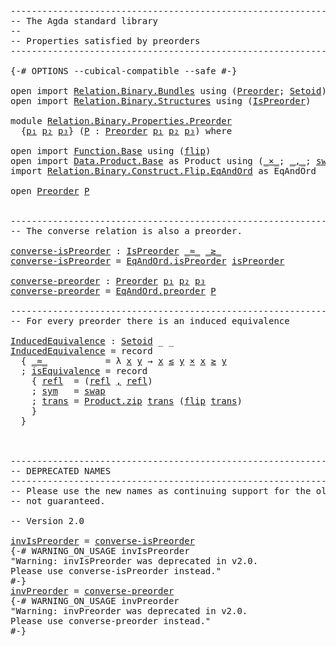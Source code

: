 <pre class="Agda"><a id="1" class="Comment">------------------------------------------------------------------------</a>
<a id="74" class="Comment">-- The Agda standard library</a>
<a id="103" class="Comment">--</a>
<a id="106" class="Comment">-- Properties satisfied by preorders</a>
<a id="143" class="Comment">------------------------------------------------------------------------</a>

<a id="217" class="Symbol">{-#</a> <a id="221" class="Keyword">OPTIONS</a> <a id="229" class="Pragma">--cubical-compatible</a> <a id="250" class="Pragma">--safe</a> <a id="257" class="Symbol">#-}</a>

<a id="262" class="Keyword">open</a> <a id="267" class="Keyword">import</a> <a id="274" href="Relation.Binary.Bundles.html" class="Module">Relation.Binary.Bundles</a> <a id="298" class="Keyword">using</a> <a id="304" class="Symbol">(</a><a id="305" href="Relation.Binary.Bundles.html#2136" class="Record">Preorder</a><a id="313" class="Symbol">;</a> <a id="315" href="Relation.Binary.Bundles.html#1095" class="Record">Setoid</a><a id="321" class="Symbol">)</a>
<a id="323" class="Keyword">open</a> <a id="328" class="Keyword">import</a> <a id="335" href="Relation.Binary.Structures.html" class="Module">Relation.Binary.Structures</a> <a id="362" class="Keyword">using</a> <a id="368" class="Symbol">(</a><a id="369" href="Relation.Binary.Structures.html#2191" class="Record">IsPreorder</a><a id="379" class="Symbol">)</a>

<a id="382" class="Keyword">module</a> <a id="389" href="Relation.Binary.Properties.Preorder.html" class="Module">Relation.Binary.Properties.Preorder</a>
  <a id="427" class="Symbol">{</a><a id="428" href="Relation.Binary.Properties.Preorder.html#428" class="Bound">p₁</a> <a id="431" href="Relation.Binary.Properties.Preorder.html#431" class="Bound">p₂</a> <a id="434" href="Relation.Binary.Properties.Preorder.html#434" class="Bound">p₃</a><a id="436" class="Symbol">}</a> <a id="438" class="Symbol">(</a><a id="439" href="Relation.Binary.Properties.Preorder.html#439" class="Bound">P</a> <a id="441" class="Symbol">:</a> <a id="443" href="Relation.Binary.Bundles.html#2136" class="Record">Preorder</a> <a id="452" href="Relation.Binary.Properties.Preorder.html#428" class="Bound">p₁</a> <a id="455" href="Relation.Binary.Properties.Preorder.html#431" class="Bound">p₂</a> <a id="458" href="Relation.Binary.Properties.Preorder.html#434" class="Bound">p₃</a><a id="460" class="Symbol">)</a> <a id="462" class="Keyword">where</a>

<a id="469" class="Keyword">open</a> <a id="474" class="Keyword">import</a> <a id="481" href="Function.Base.html" class="Module">Function.Base</a> <a id="495" class="Keyword">using</a> <a id="501" class="Symbol">(</a><a id="502" href="Function.Base.html#1638" class="Function">flip</a><a id="506" class="Symbol">)</a>
<a id="508" class="Keyword">open</a> <a id="513" class="Keyword">import</a> <a id="520" href="Data.Product.Base.html" class="Module">Data.Product.Base</a> <a id="538" class="Symbol">as</a> <a id="541" class="Module">Product</a> <a id="549" class="Keyword">using</a> <a id="555" class="Symbol">(</a><a id="556" href="Data.Product.Base.html#1618" class="Function Operator">_×_</a><a id="559" class="Symbol">;</a> <a id="561" href="Agda.Builtin.Sigma.html#235" class="InductiveConstructor Operator">_,_</a><a id="564" class="Symbol">;</a> <a id="566" href="Data.Product.Base.html#5054" class="Function">swap</a><a id="570" class="Symbol">)</a>
<a id="572" class="Keyword">import</a> <a id="579" href="Relation.Binary.Construct.Flip.EqAndOrd.html" class="Module">Relation.Binary.Construct.Flip.EqAndOrd</a> <a id="619" class="Symbol">as</a> <a id="622" class="Module">EqAndOrd</a>

<a id="632" class="Keyword">open</a> <a id="637" href="Relation.Binary.Bundles.html#2136" class="Module">Preorder</a> <a id="646" href="Relation.Binary.Properties.Preorder.html#439" class="Bound">P</a>


<a id="650" class="Comment">------------------------------------------------------------------------</a>
<a id="723" class="Comment">-- The converse relation is also a preorder.</a>

<a id="converse-isPreorder"></a><a id="769" href="Relation.Binary.Properties.Preorder.html#769" class="Function">converse-isPreorder</a> <a id="789" class="Symbol">:</a> <a id="791" href="Relation.Binary.Structures.html#2191" class="Record">IsPreorder</a> <a id="802" href="Relation.Binary.Bundles.html#2238" class="Field Operator">_≈_</a> <a id="806" href="Relation.Binary.Bundles.html#2656" class="Function Operator">_≳_</a>
<a id="810" href="Relation.Binary.Properties.Preorder.html#769" class="Function">converse-isPreorder</a> <a id="830" class="Symbol">=</a> <a id="832" href="Relation.Binary.Construct.Flip.EqAndOrd.html#3323" class="Function">EqAndOrd.isPreorder</a> <a id="852" href="Relation.Binary.Bundles.html#2349" class="Field">isPreorder</a>

<a id="converse-preorder"></a><a id="864" href="Relation.Binary.Properties.Preorder.html#864" class="Function">converse-preorder</a> <a id="882" class="Symbol">:</a> <a id="884" href="Relation.Binary.Bundles.html#2136" class="Record">Preorder</a> <a id="893" href="Relation.Binary.Properties.Preorder.html#428" class="Bound">p₁</a> <a id="896" href="Relation.Binary.Properties.Preorder.html#431" class="Bound">p₂</a> <a id="899" href="Relation.Binary.Properties.Preorder.html#434" class="Bound">p₃</a>
<a id="902" href="Relation.Binary.Properties.Preorder.html#864" class="Function">converse-preorder</a> <a id="920" class="Symbol">=</a> <a id="922" href="Relation.Binary.Construct.Flip.EqAndOrd.html#5462" class="Function">EqAndOrd.preorder</a> <a id="940" href="Relation.Binary.Properties.Preorder.html#439" class="Bound">P</a>

<a id="943" class="Comment">------------------------------------------------------------------------</a>
<a id="1016" class="Comment">-- For every preorder there is an induced equivalence</a>

<a id="InducedEquivalence"></a><a id="1071" href="Relation.Binary.Properties.Preorder.html#1071" class="Function">InducedEquivalence</a> <a id="1090" class="Symbol">:</a> <a id="1092" href="Relation.Binary.Bundles.html#1095" class="Record">Setoid</a> <a id="1099" class="Symbol">_</a> <a id="1101" class="Symbol">_</a>
<a id="1103" href="Relation.Binary.Properties.Preorder.html#1071" class="Function">InducedEquivalence</a> <a id="1122" class="Symbol">=</a> <a id="1124" class="Keyword">record</a>
  <a id="1133" class="Symbol">{</a> <a id="1135" href="Relation.Binary.Bundles.html#1184" class="Field Operator">_≈_</a>           <a id="1149" class="Symbol">=</a> <a id="1151" class="Symbol">λ</a> <a id="1153" href="Relation.Binary.Properties.Preorder.html#1153" class="Bound">x</a> <a id="1155" href="Relation.Binary.Properties.Preorder.html#1155" class="Bound">y</a> <a id="1157" class="Symbol">→</a> <a id="1159" href="Relation.Binary.Properties.Preorder.html#1153" class="Bound">x</a> <a id="1161" href="Relation.Binary.Bundles.html#2299" class="Field Operator">≲</a> <a id="1163" href="Relation.Binary.Properties.Preorder.html#1155" class="Bound">y</a> <a id="1165" href="Data.Product.Base.html#1618" class="Function Operator">×</a> <a id="1167" href="Relation.Binary.Properties.Preorder.html#1153" class="Bound">x</a> <a id="1169" href="Relation.Binary.Bundles.html#2656" class="Function Operator">≳</a> <a id="1171" href="Relation.Binary.Properties.Preorder.html#1155" class="Bound">y</a>
  <a id="1175" class="Symbol">;</a> <a id="1177" href="Relation.Binary.Bundles.html#1218" class="Field">isEquivalence</a> <a id="1191" class="Symbol">=</a> <a id="1193" class="Keyword">record</a>
    <a id="1204" class="Symbol">{</a> <a id="1206" href="Relation.Binary.Structures.html#1596" class="Field">refl</a>  <a id="1212" class="Symbol">=</a> <a id="1214" class="Symbol">(</a><a id="1215" href="Relation.Binary.Structures.html#2466" class="Function">refl</a> <a id="1220" href="Agda.Builtin.Sigma.html#235" class="InductiveConstructor Operator">,</a> <a id="1222" href="Relation.Binary.Structures.html#2466" class="Function">refl</a><a id="1226" class="Symbol">)</a>
    <a id="1232" class="Symbol">;</a> <a id="1234" href="Relation.Binary.Structures.html#1622" class="Field">sym</a>   <a id="1240" class="Symbol">=</a> <a id="1242" href="Data.Product.Base.html#5054" class="Function">swap</a>
    <a id="1251" class="Symbol">;</a> <a id="1253" href="Relation.Binary.Structures.html#1648" class="Field">trans</a> <a id="1259" class="Symbol">=</a> <a id="1261" href="Data.Product.Base.html#2747" class="Function">Product.zip</a> <a id="1273" href="Relation.Binary.Structures.html#2389" class="Function">trans</a> <a id="1279" class="Symbol">(</a><a id="1280" href="Function.Base.html#1638" class="Function">flip</a> <a id="1285" href="Relation.Binary.Structures.html#2389" class="Function">trans</a><a id="1290" class="Symbol">)</a>
    <a id="1296" class="Symbol">}</a>
  <a id="1300" class="Symbol">}</a>



<a id="1305" class="Comment">------------------------------------------------------------------------</a>
<a id="1378" class="Comment">-- DEPRECATED NAMES</a>
<a id="1398" class="Comment">------------------------------------------------------------------------</a>
<a id="1471" class="Comment">-- Please use the new names as continuing support for the old names is</a>
<a id="1542" class="Comment">-- not guaranteed.</a>

<a id="1562" class="Comment">-- Version 2.0</a>

<a id="invIsPreorder"></a><a id="1578" href="Relation.Binary.Properties.Preorder.html#1578" class="Function">invIsPreorder</a> <a id="1592" class="Symbol">=</a> <a id="1594" href="Relation.Binary.Properties.Preorder.html#769" class="Function">converse-isPreorder</a>
<a id="1614" class="Symbol">{-#</a> <a id="1618" class="Keyword">WARNING_ON_USAGE</a> <a id="1635" class="Pragma">invIsPreorder</a>
<a id="1649" class="String">&quot;Warning: invIsPreorder was deprecated in v2.0.
Please use converse-isPreorder instead.&quot;</a>
<a id="1738" class="Symbol">#-}</a>
<a id="invPreorder"></a><a id="1742" href="Relation.Binary.Properties.Preorder.html#1742" class="Function">invPreorder</a> <a id="1754" class="Symbol">=</a> <a id="1756" href="Relation.Binary.Properties.Preorder.html#864" class="Function">converse-preorder</a>
<a id="1774" class="Symbol">{-#</a> <a id="1778" class="Keyword">WARNING_ON_USAGE</a> <a id="1795" class="Pragma">invPreorder</a>
<a id="1807" class="String">&quot;Warning: invPreorder was deprecated in v2.0.
Please use converse-preorder instead.&quot;</a>
<a id="1892" class="Symbol">#-}</a>
</pre>
